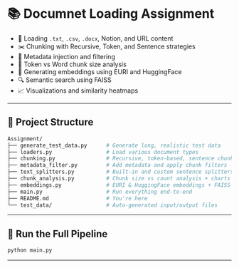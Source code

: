 # 📚 Documnet Loading Assignment

- 📄 Loading `.txt`, `.csv`, `.docx`, Notion, and URL content
- ✂️ Chunking with Recursive, Token, and Sentence strategies
- 🧾 Metadata injection and filtering
- 🔬 Token vs Word chunk size analysis
- 📡 Generating embeddings using EURI and HuggingFace
- 🔍 Semantic search using FAISS
- 📈 Visualizations and similarity heatmaps

---

## 📁 Project Structure

```bash
Assignment/
├── generate_test_data.py      # Generate long, realistic test data
├── loaders.py                 # Load various document types
├── chunking.py                # Recursive, token-based, sentence chunking
├── metadata_filter.py         # Add metadata and apply chunk filters
├── text_splitters.py          # Built-in and custom sentence splitters
├── chunk_analysis.py          # Chunk size vs count analysis + charts
├── embeddings.py              # EURI & HuggingFace embeddings + FAISS search
├── main.py                    # Run everything end-to-end
├── README.md                  # You're here
└── test_data/                 # Auto-generated input/output files
````

---

## 🚀 Run the Full Pipeline

```bash
python main.py
```

---
